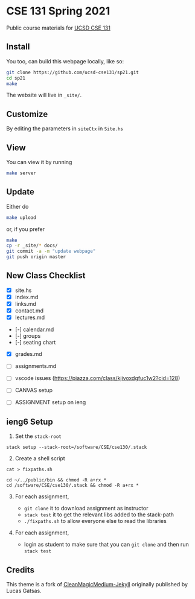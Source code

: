 # CSE 131 Spring 2021

Public course materials for [UCSD CSE 131](https://ucsd-cse131.github.io/sp21) 

## Install

You too, can build this webpage locally, like so:

```bash
git clone https://github.com/ucsd-cse131/sp21.git
cd sp21
make
```

The website will live in `_site/`.

## Customize

By editing the parameters in `siteCtx` in `Site.hs`

## View

You can view it by running

```bash
make server
```

## Update

Either do

```bash
make upload
```

or, if you prefer

```bash
make
cp -r _site/* docs/
git commit -a -m "update webpage"
git push origin master
```
## New Class Checklist

- [x] site.hs
- [x] index.md
- [x] links.md
- [x] contact.md
- [x] lectures.md
- [-] calendar.md
- [-] groups
- [-] seating chart

- [x] grades.md
- [ ] assignments.md
- [ ] vscode issues (https://piazza.com/class/kjivoxdgfuc1w2?cid=128)

- [ ] CANVAS setup
- [ ] ASSIGNMENT setup on ieng

## ieng6 Setup

1. Set the `stack-root`

```
stack setup --stack-root=/software/CSE/cse130/.stack
```

2. Create a shell script

```
cat > fixpaths.sh

cd ~/../public/bin && chmod -R a+rx *
cd /software/CSE/cse130/.stack && chmod -R a+rx *
```

3. For each assignment,

	- `git clone` it to download assignment as instructor
	- `stack test` it to get the relevant libs added to the stack-path
	- `./fixpaths.sh` to allow everyone else to read the libraries

4. For each assignment,
	- login as student to make sure that you can `git clone` and then run `stack test`


## Credits

This theme is a fork of [CleanMagicMedium-Jekyll](https://github.com/SpaceG/CleanMagicMedium-Jekyll) 
originally published by Lucas Gatsas.
